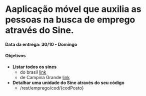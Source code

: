 # Aaplicação móvel que auxilia as pessoas na busca de emprego através do Sine.

#### Data da entrega: 30/10 - Domingo ####
#### Objetivos ####
 - **Listar todos os sines**
   - do brasil [link](http://mobile-aceite.tcu.gov.br/mapa-da-saude/rest/emprego/)
   - de Campina Grande [link](http://mobile-aceite.tcu.gov.br/mapa-da-saude/rest/emprego/latitude/-7.242662/longitude/-35.9716057/raio/100)
 - **Detalhar uma unidade do Sine através do seu código**
   - /rest/emprego/cod/{codPosto}
